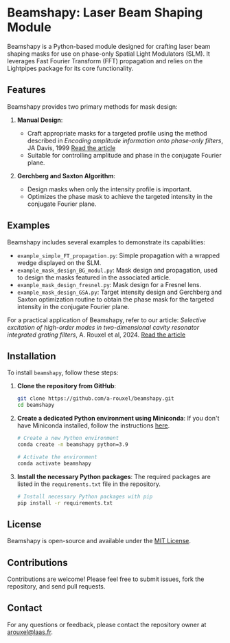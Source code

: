 # Beamshapy: Laser Beam Shaping Module

Beamshapy is a Python-based module designed for crafting laser beam shaping masks for use on phase-only Spatial Light Modulators (SLM). It leverages Fast Fourier Transform (FFT) propagation and relies on the Lightpipes package for its core functionality.

## Features

Beamshapy provides two primary methods for mask design:

1. **Manual Design**:
   - Craft appropriate masks for a targeted profile using the method described in *Encoding amplitude information onto phase-only filters*, JA Davis, 1999 [Read the article](https://doi.org/10.1364/AO.38.005004)
   - Suitable for controlling amplitude and phase in the conjugate Fourier plane.

2. **Gerchberg and Saxton Algorithm**:
   - Design masks when only the intensity profile is important.
   - Optimizes the phase mask to achieve the targeted intensity in the conjugate Fourier plane.

## Examples

Beamshapy includes several examples to demonstrate its capabilities:

- `example_simple_FT_propagation.py`: Simple propagation with a wrapped wedge displayed on the SLM.
- `example_mask_design_BG_modul.py`: Mask design and propagation, used to design the masks featured in the associated article.
- `example_mask_design_fresnel.py`: Mask design for a Fresnel lens.
- `example_mask_design_GSA.py`: Target intensity design and Gerchberg and Saxton optimization routine to obtain the phase mask for the targeted intensity in the conjugate Fourier plane.

For a practical application of Beamshapy, refer to our article: *Selective excitation of high-order modes in two-dimensional cavity resonator integrated grating filters*, A. Rouxel et al, 2024. [Read the article](https://doi.org/10.1364/OL.519472)

## Installation

To install `beamshapy`, follow these steps:

1. **Clone the repository from GitHub**:

   ```bash
   git clone https://github.com/a-rouxel/beamshapy.git
   cd beamshapy
   ```

2. **Create a dedicated Python environment using Miniconda**:
   If you don't have Miniconda installed, follow the instructions [here](https://docs.conda.io/projects/conda/en/latest/user-guide/install/linux.html).

   ```bash
   # Create a new Python environment
   conda create -n beamshapy python=3.9

   # Activate the environment
   conda activate beamshapy
   ```

3. **Install the necessary Python packages**:
   The required packages are listed in the `requirements.txt` file in the repository.

   ```bash
   # Install necessary Python packages with pip
   pip install -r requirements.txt
   ```

## License

Beamshapy is open-source and available under the [MIT License](LICENSE).

## Contributions

Contributions are welcome! Please feel free to submit issues, fork the repository, and send pull requests.

## Contact

For any questions or feedback, please contact the repository owner at [arouxel@laas.fr](mailto:arouxel@laas.fr).
